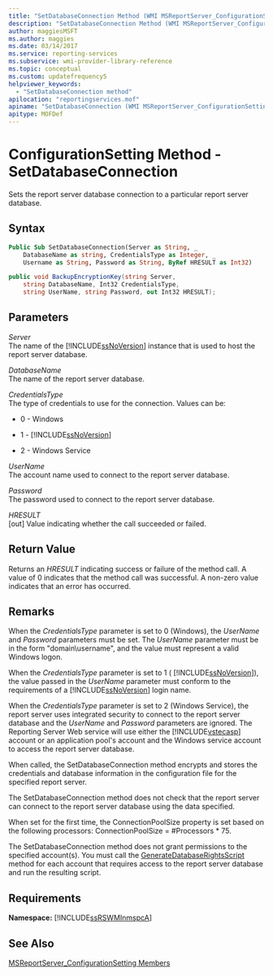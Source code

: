 ```yaml
---
title: "SetDatabaseConnection Method (WMI MSReportServer_ConfigurationSetting)"
description: "SetDatabaseConnection Method (WMI MSReportServer_ConfigurationSetting)"
author: maggiesMSFT
ms.author: maggies
ms.date: 03/14/2017
ms.service: reporting-services
ms.subservice: wmi-provider-library-reference
ms.topic: conceptual
ms.custom: updatefrequency5
helpviewer_keywords:
  - "SetDatabaseConnection method"
apilocation: "reportingservices.mof"
apiname: "SetDatabaseConnection (WMI MSReportServer_ConfigurationSetting Class)"
apitype: MOFDef
---
```

# ConfigurationSetting Method - SetDatabaseConnection
  Sets the report server database connection to a particular report server database.  
  
## Syntax  
  
```vb  
Public Sub SetDatabaseConnection(Server as String, _  
    DatabaseName as string, CredentialsType as Integer, _  
    Username as String, Password as String, ByRef HRESULT as Int32)  
```  
  
```csharp  
public void BackupEncryptionKey(string Server,   
    string DatabaseName, Int32 CredentialsType,   
    string UserName, string Password, out Int32 HRESULT);  
```  
  
## Parameters  
 *Server*  
 The name of the [!INCLUDE[ssNoVersion](../../includes/ssnoversion-md.md)] instance that is used to host the report server database.  
  
 *DatabaseName*  
 The name of the report server database.  
  
 *CredentialsType*  
 The type of credentials to use for the connection. Values can be:  
  
-   0 - Windows  
  
-   1 - [!INCLUDE[ssNoVersion](../../includes/ssnoversion-md.md)]  
  
-   2 - Windows Service  
  
 *UserName*  
 The account name used to connect to the report server database.  
  
 *Password*  
 The password used to connect to the report server database.  
  
 *HRESULT*  
 [out] Value indicating whether the call succeeded or failed.  
  
## Return Value  
 Returns an *HRESULT* indicating success or failure of the method call. A value of 0 indicates that the method call was successful. A non-zero value indicates that an error has occurred.  
  
## Remarks  
 When the *CredentialsType* parameter is set to 0 (Windows), the *UserName* and *Password* parameters must be set. The *UserName* parameter must be in the form "domain\username", and the value must represent a valid Windows logon.  
  
 When the *CredentialsType* parameter is set to 1 ( [!INCLUDE[ssNoVersion](../../includes/ssnoversion-md.md)]), the value passed in the *UserName* parameter must conform to the requirements of a [!INCLUDE[ssNoVersion](../../includes/ssnoversion-md.md)] login name.  
  
 When the *CredentialsType* parameter is set to 2 (Windows Service), the report server uses integrated security to connect to the report server database and the *UserName* and *Password* parameters are ignored. The Reporting Server Web service will use either the [!INCLUDE[vstecasp](../../includes/vstecasp-md.md)] account or an application pool's account and the Windows service account to access the report server database.  
  
 When called, the SetDatabaseConnection method encrypts and stores the credentials and database information in the configuration file for the specified report server.  
  
 The SetDatabaseConnection method does not check that the report server can connect to the report server database using the data specified.  
  
 When set for the first time, the ConnectionPoolSize property is set based on the following processors: ConnectionPoolSize = #Processors * 75.  
  
 The SetDatabaseConnection method does not grant permissions to the specified account(s). You must call the [GenerateDatabaseRightsScript](../../reporting-services/wmi-provider-library-reference/configurationsetting-method-generatedatabaserightsscript.md) method for each account that requires access to the report server database and run the resulting script.  
  
## Requirements  
 **Namespace:** [!INCLUDE[ssRSWMInmspcA](../../includes/ssrswminmspca-md.md)]  
  
## See Also  
 [MSReportServer_ConfigurationSetting Members](../../reporting-services/wmi-provider-library-reference/msreportserver-configurationsetting-members.md)  
  
  

